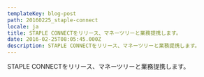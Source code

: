 ```yaml
---
templateKey: blog-post
path: 20160225_staple-connect
locale: ja
title: STAPLE CONNECTをリリース、マネーツリーと業務提携します。
date: 2016-02-25T08:05:45.000Z
description: STAPLE CONNECTをリリース、マネーツリーと業務提携します。
---
```

STAPLE CONNECTをリリース、マネーツリーと業務提携します。
